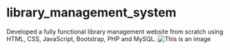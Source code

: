 # library_management_system
Developed a fully functional library management website from scratch using HTML, CSS, JavaScript, Bootstrap, PHP and MySQL.
![This is an image](https://myoctocat.com/assets/images/base-octocat.svg)
